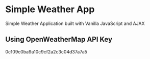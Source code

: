 # Simple Weather App

Simple Weather Application built with Vanilla JavaScript and AJAX

## Using OpenWeatherMap API Key

0c109c0ba9a10c9cf2a2c3c04d37a7a5
